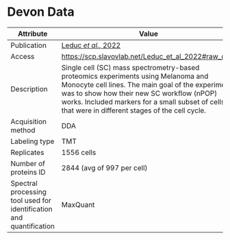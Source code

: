 # Devon Data

| Attribute                                                           | Value                                                                                                                                                                                                                                                                                     |
|---------------------------------------------------------------------|-------------------------------------------------------------------------------------------------------------------------------------------------------------------------------------------------------------------------------------------------------------------------------------------|
| Publication                                                         | [Leduc *et al.*, 2022](https://genomebiology.biomedcentral.com/articles/10.1186/s13059-022-02817-5)                                                                                                                                                                                       |
| Access                                                              | https://scp.slavovlab.net/Leduc_et_al_2022#raw_data                                                                                                                                                                                                                                       |
| Description                                                         | Single cell (SC) mass spectrometry-based proteomics experiments using Melanoma and Monocyte cell lines. The main goal of the experiment was to show how their new SC workflow (nPOP) works. Included markers for a small subset of cells that were in different stages of the cell cycle. |
| Acquisition method                                                  | DDA                                                                                                                                                                                                                                                                                       |
| Labeling type                                                       | TMT                                                                                                                                                                                                                                                                                       |
| Replicates                                                          | 1556 cells                                                                                                                                                                                                                                                                                |                                                                                                                                                                                                                                            
| Number of proteins ID                                               | 2844 (avg of 997 per cell)                                                                                                                                                                                                                                                                |
| Spectral processing tool used for identification and quantification | MaxQuant                                                                                                                                                                                                                                                                                  |
